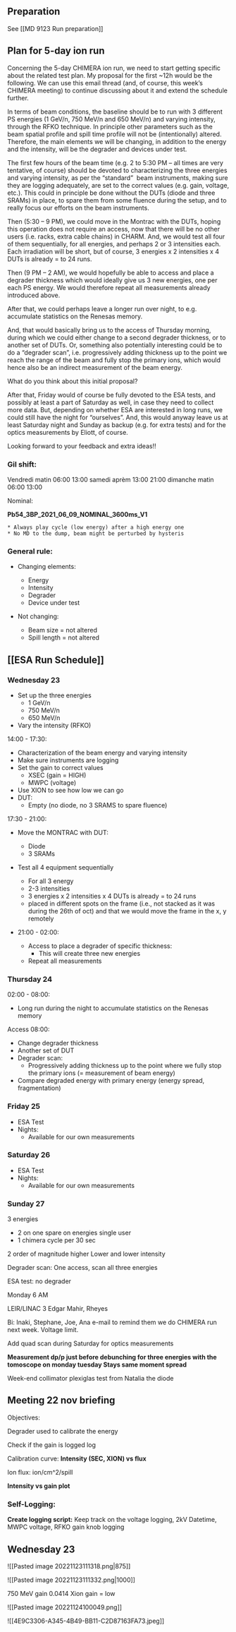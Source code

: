 ## Preparation

See [[MD 9123 Run preparation]]


## Plan for 5-day ion run

Concerning the 5-day CHIMERA ion run, we need to start getting specific about the related test plan. My proposal for the first ~12h would be the following. We can use this email thread (and, of course, this week’s CHIMERA meeting) to continue discussing about it and extend the schedule further.

In terms of beam conditions, the baseline should be to run with 3 different PS energies (1 GeV/n, 750 MeV/n and 650 MeV/n) and varying intensity, through the RFKO technique. In principle other parameters such as the beam spatial profile and spill time profile will not be (intentionally) altered. Therefore, the main elements we will be changing, in addition to the energy and the intensity, will be the degrader and devices under test.

The first few hours of the beam time (e.g. 2 to 5:30 PM – all times are very tentative, of course) should be devoted to characterizing the three energies and varying intensity, as per the “standard”  beam instruments, making sure they are logging adequately, are set to the correct values (e.g. gain, voltage, etc.). This could in principle be done without the DUTs (diode and three SRAMs) in place, to spare them from some fluence during the setup, and to really focus our efforts on the beam instruments.

Then (5:30 – 9 PM), we could move in the Montrac with the DUTs, hoping this operation does not require an access, now that there will be no other users (i.e. racks, extra cable chains) in CHARM. And, we would test all four of them sequentially, for all energies, and perhaps 2 or 3 intensities each. Each irradiation will be short, but of course, 3 energies x 2 intensities x 4 DUTs is already = to 24 runs.

Then (9 PM – 2 AM), we would hopefully be able to access and place a degrader thickness which would ideally give us 3 new energies, one per each PS energy. We would therefore repeat all measurements already introduced above.

After that, we could perhaps leave a longer run over night, to e.g. accumulate statistics on the Renesas memory.

And, that would basically bring us to the access of Thursday morning, during which we could either change to a second degrader thickness, or to another set of DUTs. Or, something also potentially interesting could be to do a “degrader scan”, i.e. progressively adding thickness up to the point we reach the range of the beam and fully stop the primary ions, which would hence also be an indirect measurement of the beam energy.  

What do you think about this initial proposal?

After that, Friday would of course be fully devoted to the ESA tests, and possibly at least a part of Saturday as well, in case they need to collect more data. But, depending on whether ESA are interested in long runs, we could still have the night for “ourselves”. And, this would anyway leave us at least Saturday night and Sunday as backup (e.g. for extra tests) and for the optics measurements by Eliott, of course.

Looking forward to your feedback and extra ideas!!

### Gil shift:

Vendredi matin 06:00 13:00
samedi aprèm 13:00 21:00
dimanche matin 06:00 13:00

Nominal:

**Pb54_3BP_2021_06_09_NOMINAL_3600ms_V1**

```ad-warning
* Always play cycle (low energy) after a high energy one
* No MD to the dump, beam might be perturbed by hysteris
```

### General rule:

* Changing elements:
	* Energy
	* Intensity
	* Degrader
	* Device under test

* Not changing:
	* Beam size = not altered
	* Spill length = not altered

## [[ESA Run Schedule]]

### Wednesday 23

* Set up the three energies
	* 1 GeV/n
	* 750 MeV/n
	* 650 MeV/n
* Vary the intensity (RFKO)

14:00 - 17:30:
* Characterization of the beam energy and varying intensity
* Make sure instruments are logging
* Set the gain to correct values
	* XSEC (gain = HIGH)
	* MWPC (voltage)
* Use XION to see how low we can go
* DUT:
	* Empty (no diode, no 3 SRAMS to spare fluence)

17:30 - 21:00:
* Move the MONTRAC with DUT:
	* Diode
	* 3 SRAMs
* Test all 4 equipment sequentially
	* For all 3 energy
	* 2-3 intensities
	* 3 energies x 2 intensities x 4 DUTs is already = to 24 runs
	* placed in different spots on the frame (i.e., not stacked as it was during the 26th of oct) and that we would move the frame in the x, y remotely

* 21:00 - 02:00:
	* Access to place a degrader of specific thickness:
		* This will create three new energies
	* Repeat all measurements


### Thursday 24

02:00 - 08:00:
* Long run during the night to accumulate statistics on the Renesas memory

Access
08:00:
* Change degrader thickness
* Another set of DUT
* Degrader scan:
	* Progressively adding thickness up to the point where we fully stop the primary ions (= measurement of beam energy)
* Compare degraded energy with primary energy (energy spread, fragmentation)

### Friday 25

* ESA Test
* Nights:
  * Available for our own measurements

### Saturday 26

* ESA Test
* Nights:
  * Available for our own measurements

### Sunday 27



3 energies

* 2 on one spare on energies single user
* 1 chimera cycle per 30 sec

2 order of magnitude higher Lower and lower intensity

Degrader scan:
One access, scan all three energies

ESA test: no degrader

Monday 6 AM

LEIR/LINAC 3 Edgar Mahir, Rheyes

Bi: Inaki, Stephane, Joe, Ana e-mail to remind them we do CHIMERA run next week. Voltage limit.

Add quad scan during Saturday for optics measurements

**Measurement dp/p just before debunching for three energies with the tomoscope on monday tuesday
Stays same moment spread**

Week-end collimator plexiglas test from Natalia the diode


## Meeting 22 nov briefing

Objectives:

Degrader used to calibrate the energy

Check if the gain is logged log

Calibration curve:
**Intensity (SEC, XION) vs flux**

Ion flux: ion/cm^2/spill

**Intensity vs gain plot**

### Self-Logging:
**Create logging script:**
Keep track on the voltage logging, 2kV
Datetime, MWPC voltage, RFKO gain knob logging

## Wednesday 23

![[Pasted image 20221123111318.png|875]]

![[Pasted image 20221123111332.png|1000]]


750 MeV
gain 0.0414
Xion
gain = low

![[Pasted image 20221124100049.png]]

![[4E9C3306-A345-4B49-BB11-C2D87163FA73.jpeg]]